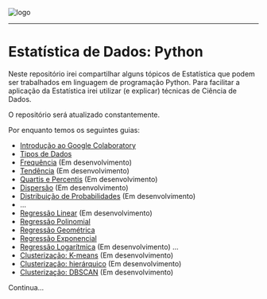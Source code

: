 ![logo](https://i.ibb.co/YthtbLh/Giifff-mid.gif)
***
# Estatística de Dados: Python
Neste repositório irei compartilhar alguns tópicos de Estatística que podem ser trabalhados em linguagem de programação Python. Para facilitar a aplicação da Estatística irei utilizar (e explicar) técnicas de Ciência de Dados.

O repositório será atualizado constantemente. 

Por enquanto temos os seguintes guias:

* [Introdução ao Google Colaboratory](https://github.com/Wreef/EstatisticaDeDados/tree/main/Introdu%C3%A7%C3%A3o%20ao%20Google%20Colaboratory)
* [Tipos de Dados](https://github.com/Wreef/EstatisticaDeDados/tree/main/Tipos%20de%20Dados)
* [Frequência](https://github.com/Wreef/EstatisticaDeDados/tree/main/Frequ%C3%AAncia) (Em desenvolvimento)
* [Tendência](https://github.com/Wreef/EstatisticaDeDados/tree/main/Tend%C3%AAncia) (Em desenvolvimento)
* [Quartis e Percentis](https://github.com/Wreef/EstatisticaDeDados/tree/main/Quartis%20e%20Percentis) (Em desenvolvimento)
* [Dispersão](https://github.com/Wreef/EstatisticaDeDados/tree/main/Dispers%C3%A3o) (Em desenvolvimento)
* [Distribuição de Probabilidades](https://github.com/Wreef/EstatisticaDeDados/tree/main/Distribui%C3%A7%C3%A3o%20de%20Probabilidades) (Em desenvolvimento)
* ...
* [Regressão Linear](https://github.com/Wreef/EstatisticaDeDados/tree/main/Regress%C3%A3o%20Linear) (Em desenvolvimento)
* [Regressão Polinomial](https://github.com/Wreef/EstatisticaDeDados/tree/main/Regress%C3%A3o%20Polinomial)
* [Regressão Geométrica](https://github.com/Wreef/EstatisticaDeDados/tree/main/Regress%C3%A3o%20Geom%C3%A9trica)
* [Regressão Exponencial](https://github.com/Wreef/EstatisticaDeDados/tree/main/Regress%C3%A3o%20Exponencial)
* [Regressão Logarítmica](https://github.com/Wreef/EstatisticaDeDados/tree/main/Regress%C3%A3o%20Logar%C3%ADtmica) (Em desenvolvimento)
...
* [Clusterização: K-means](https://github.com/Wreef/EstatisticaDeDados/tree/main/Clusteriza%C3%A7%C3%A3o:%20K-means) (Em desenvolvimento)
* [Clusterização: hierárquico](https://github.com/Wreef/EstatisticaDeDados/tree/main/Clusteriza%C3%A7%C3%A3o:%20hier%C3%A1rquico) (Em desenvolvimento)
* [Clusterização: DBSCAN](https://github.com/Wreef/EstatisticaDeDados/tree/main/Clusteriza%C3%A7%C3%A3o:%20DBSCAN) (Em desenvolvimento)

Continua...
